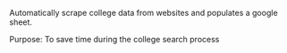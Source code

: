 Automatically scrape college data from websites and populates a google sheet.

Purpose: To save time during the college search process

